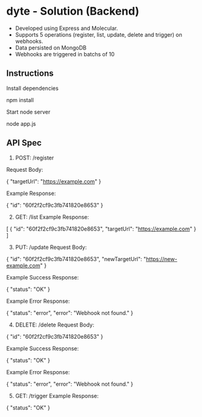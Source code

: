 # dyte - Solution (Backend)

- Developed using Express and Molecular. 
- Supports 5 operations (register, list, update, delete and trigger) on webhooks. 
- Data persisted on MongoDB
- Webhooks are triggered in batchs of 10

## Instructions
Install dependencies

npm install

Start node server

node app.js

## API Spec
1. POST: /register

Request Body:

{
    "targetUrl": "https://example.com"
}

Example Response:

{
    "id": "60f2f2cf9c3fb741820e8653"
}



2. GET: /list
Example Response:

[
    {
        "id": "60f2f2cf9c3fb741820e8653",
        "targetUrl": "https://example.com"
    }
]


3. PUT: /update
Request Body:

{
    "id": "60f2f2cf9c3fb741820e8653",
    "newTargetUrl": "https://new-example.com"
}

Example Success Response:

{
    "status": "OK"
}

Example Error Response:

{
    "status": "error",
    "error": "Webhook not found."
}


4. DELETE: /delete
Request Body:

{
    "id": "60f2f2cf9c3fb741820e8653"
}

Example Success Response:

{
    "status": "OK"
}

Example Error Response:

{
    "status": "error",
    "error": "Webhook not found."
}


5. GET: /trigger
Example Response:

{
    "status": "OK"
}
